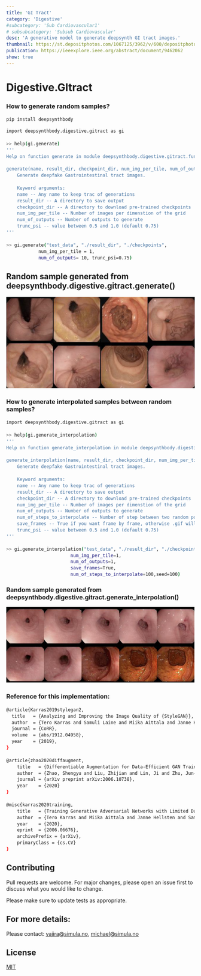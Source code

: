 ```yaml
---
title: 'GI Tract'
category: 'Digestive'
#subcategory: 'Sub Cardiovascular1'
# subsubcategory: 'Subsub Cardiovascular'
desc: 'A generative model to generate deepsynth GI tract images.'
thumbnail: https://st.depositphotos.com/1067125/3962/v/600/depositphotos_39629227-stock-illustration-human-gastrointestinal-tract.jpg
publication: https://ieeexplore.ieee.org/abstract/document/9462062
show: true
---
```


# Digestive.GItract
### How to generate random samples?

```bash
pip install deepsynthbody
```

```bash
import deepsynthbody.digestive.gitract as gi

>> help(gi.generate)
'''
Help on function generate in module deepsynthbody.digestive.gitract.functions:

generate(name, result_dir, checkpoint_dir, num_img_per_tile, num_of_outputs, trunc_psi=0.75, **kwargs)
    Generate deepfake Gastrointestinal tract images.
    
    Keyword arguments:
    name -- Any name to keep trac of generations
    result_dir -- A directory to save output
    checkpoint_dir -- A directory to download pre-trained checkpoints
    num_img_per_tile -- Number of images per dimenstion of the grid
    num_of_outputs -- Number of outputs to generate
    trunc_psi -- value between 0.5 and 1.0 (default 0.75)
'''

>> gi.generate("test_data", "./result_dir", "./checkpoints", 
            num_img_per_tile = 1, 
            num_of_outputs= 10, trunc_psi=0.75) 
```


## Random sample generated from deepsynthbody.digestive.gitract.generate()
<img src="/digestiveImages/generated_polyps_style_gan.png" width="800" />

### How to generate interpolated samples between random samples?

```bash
import deepsynthbody.digestive.gitract as gi

>> help(gi.generate_interpolation)
'''
Help on function generate_interpolation in module deepsynthbody.digestive.gitract.functions:

generate_interpolation(name, result_dir, checkpoint_dir, num_img_per_tile, num_of_outputs, num_of_steps_to_interpolate, save_frames, trunc_psi=0.75, **kwargs)
    Generate deepfake Gastrointestinal tract images.
    
    Keyword arguments:
    name -- Any name to keep trac of generations
    result_dir -- A directory to save output
    checkpoint_dir -- A directory to download pre-trained checkpoints
    num_img_per_tile -- Number of images per dimenstion of the grid
    num_of_outputs -- Number of outputs to generate
    num_of_steps_to_interpolate -- Number of step between two random points
    save_frames -- True if you want frame by frame, otherwise .gif will be generated
    trunc_psi -- value between 0.5 and 1.0 (default 0.75)
'''

>> gi.generate_interpolation("test_data", "./result_dir", "./checkpoints",
                        num_img_per_tile=1,
                        num_of_outputs=1,
                        save_frames=True,
                        num_of_steps_to_interpolate=100,seed=100)
```

### Random sample generated from deepsynthbody.digestive.gitract.generate_interpolation()
<img src="/digestiveImages/interpolation_samples.png" width="800" />

### Reference for this implementation:

```bash
@article{Karras2019stylegan2,
  title   = {Analyzing and Improving the Image Quality of {StyleGAN}},
  author  = {Tero Karras and Samuli Laine and Miika Aittala and Janne Hellsten and Jaakko Lehtinen and Timo Aila},
  journal = {CoRR},
  volume  = {abs/1912.04958},
  year    = {2019},
}

@article{zhao2020diffaugment,
    title   = {Differentiable Augmentation for Data-Efficient GAN Training},
    author  = {Zhao, Shengyu and Liu, Zhijian and Lin, Ji and Zhu, Jun-Yan and Han, Song},
    journal = {arXiv preprint arXiv:2006.10738},
    year    = {2020}
}

@misc{karras2020training,
    title   = {Training Generative Adversarial Networks with Limited Data},
    author  = {Tero Karras and Miika Aittala and Janne Hellsten and Samuli Laine and Jaakko Lehtinen and Timo Aila},
    year    = {2020},
    eprint  = {2006.06676},
    archivePrefix = {arXiv},
    primaryClass = {cs.CV}
}
```

## Contributing
Pull requests are welcome. For major changes, please open an issue first to discuss what you would like to change.

Please make sure to update tests as appropriate.

## For more details: 
Please contact: vajira@simula.no, michael@simula.no

## License
[MIT](https://choosealicense.com/licenses/mit/)